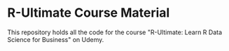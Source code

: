 # R-Ultimate Course Material

This repository holds all the code for the course "R-Ultimate: Learn R Data Science for Business" on Udemy.
